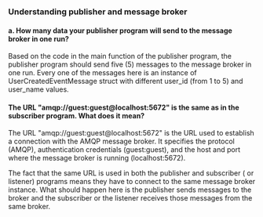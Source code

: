 ### Understanding publisher and message broker

#### a. How many data your publisher program will send to the message broker in one run?

Based on the code in the main function of the publisher program, the publisher program should send five (5) messages to the message broker in one run. Every one of the messages here is an instance of UserCreatedEventMessage struct with different user_id (from 1 to 5) and user_name values.

#### The URL "amqp://guest:guest@localhost:5672" is the same as in the subscriber program. What does it mean?

The URL "amqp://guest:guest@localhost:5672" is the URL used to establish a connection with the AMQP message broker. It specifies the protocol (AMQP), authentication credentials (guest:guest), and the host and port where the message broker is running (localhost:5672).

The fact that the same URL is used in both the publisher and subscriber ( or listener) programs means they have to connect to the same message broker instance. What should happen here is the publisher sends messages to the broker and the subscriber or the listener receives those messages from the same broker.